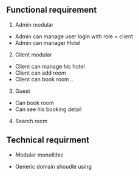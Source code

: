 ## Functional requirement 
1. Admin modular 
- Admin can manage user login with role = client 
- Admin can manager Hotel

  
2. Client modular 
- Client can manage his hotel
- Client can add room
- Client can book room 
.. 

3. Guest 
- Can book room 
- Can see his booking detail 

4. Search room 


## Technical requirment 
  - Modular monolithic 
  

  - Generic domain shoudle using 
